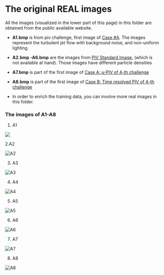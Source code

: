 # The original REAL images 

All the images (visualized  in the lower part of this page) in this folder are obtained from the public available  website.

-  **A1.bmp** is from piv challenge,  first image of [Case #A](http://www.pivchallenge.org/pub03/index.html#a). The images  represent the turbulent jet flow with background noise, and non-uniform lighting. 

- **A2.bmp -A6.bmp** are the images from [PIV Standard Image](http://www.piv.jp/image.html), (which is not available at hand). Those images have different particle densities

- **A7.bmp** is part of the first image of  [Case A: µ-PIV of 4-th challenge](http://www.pivchallenge.org/pivchallenge4.html#case_a)
- **A8.bmp** is part of the first image of [Case B: Time resolved PIV of 4-th challenge](http://www.pivchallenge.org/pivchallenge4.html#case_a)
-  In order to enrich the training data, you can involve more real images in this folder.

### The images of A1-A8

1. A1 

![](https://raw.githubusercontent.com/yongleex/PIV-DCNN/master/data/ImagesForDataset/A1.bmp)

2.A2

![A2](https://raw.githubusercontent.com/yongleex/PIV-DCNN/master/data/ImagesForDataset/A2.bmp)

3. A3 

![A3](https://raw.githubusercontent.com/yongleex/PIV-DCNN/master/data/ImagesForDataset/A3.bmp)

4. A4 

![A4](https://raw.githubusercontent.com/yongleex/PIV-DCNN/master/data/ImagesForDataset/A4.bmp)

5. A5 

![A5](https://raw.githubusercontent.com/yongleex/PIV-DCNN/master/data/ImagesForDataset/A5.bmp)

6. A6 

![A6](https://raw.githubusercontent.com/yongleex/PIV-DCNN/master/data/ImagesForDataset/A6.bmp)

7. A7 

![A7](https://raw.githubusercontent.com/yongleex/PIV-DCNN/master/data/ImagesForDataset/A7.bmp)

8. A8 

![A8](https://raw.githubusercontent.com/yongleex/PIV-DCNN/master/data/ImagesForDataset/A8.bmp)

